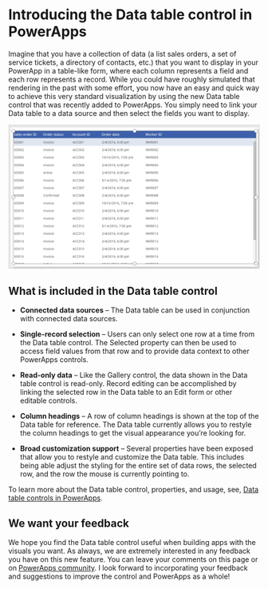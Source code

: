 
<properties
	pageTitle="Introducing the data table control in PowerApps"
	description="Introduction of the data table control in PowerApps."
	services="powerapps"
	documentationCenter="na"
	authors="jasongre"
	manager="kfend"
	editor=""
	tags=""/>

<tags
   ms.service="powerapps"
   ms.devlang="na"
   ms.topic="article"
   ms.tgt_pltfrm="na"
   ms.workload="na"
   ms.date="04/24/2017"
   ms.author="kfend"/>
   
# Introducing the Data table control in PowerApps
   
Imagine that you have a collection of data (a list sales orders, a set of service tickets, a directory of contacts, etc.) that you want to display in your PowerApp in a table-like form, where each column represents a field and each row represents a record. While you could have roughly simulated that rendering in the past with some effort, you now have an easy and quick way to achieve this very standard visualization by using the new Data table control that was recently added to PowerApps. You simply need to link your Data table to a data source and then select the fields you want to display. 

![Data table control](Media/dataTableExample.png "Data table control")

## What is included in the Data table control

+ **Connected data sources** – The Data table can be used in conjunction with connected data sources. 

+ **Single-record selection** – Users can only select one row at a time from the Data table control. The Selected property can then be used to access field values from that row and to provide data context to other PowerApps controls.    

+ **Read-only data** – Like the Gallery control, the data shown in the Data table control is read-only. Record editing can be accomplished by linking the selected row in the Data table to an Edit form or other editable controls.  

+ **Column headings** – A row of column headings is shown at the top of the Data table for reference. The Data table currently allows you to restyle the column headings to get the visual appearance you’re looking for.  

+ **Broad customization support** – Several properties have been exposed that allow you to restyle and customize the Data table. This includes being able adjust the styling for the entire set of data rows, the selected row, and the row the mouse is currently pointing to.   

To learn more about the Data table control, properties, and usage, see, [Data table controls in PowerApps](/power-apps-data-table-control.md).

## We want your feedback

We hope you find the Data table control useful when building apps with the visuals you want. As always, we are extremely interested in any feedback you have on this new feature. You can leave your comments on this page or on [PowerApps community](http://aka.ms/powerapps-community "PowerApps community").  I look forward to incorporating your feedback and suggestions to improve the control and PowerApps as a whole!   


